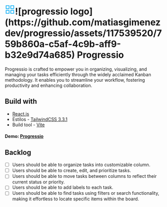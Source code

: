 <h1>
 <svg xmlns="http://www.w3.org/2000/svg" width="32" height="32" viewBox="0 0 24 24" fill="none" stroke="#38bdf8" stroke-width="2" stroke-linecap="round" stroke-linejoin="round" class="feather feather-grid"><rect x="3" y="3" width="7" height="7"></rect><rect x="14" y="3" width="7" height="7"></rect><rect x="14" y="14" width="7" height="7"></rect><rect x="3" y="14" width="7" height="7"></rect></svg>![progressio logo](https://github.com/matiasgimenezdev/progressio/assets/117539520/759b860a-c5af-4c9b-aff9-b32e9d74a685)
Progressio</h1>

<p> Progressio is crafted to empower you in organizing, visualizing, and managing your tasks efficiently through the widely acclaimed Kanban methodology. It enables you to streamline your workflow, fostering productivity and enhancing collaboration.</p>

## Build with

-   [React.js](https://react.dev/)
-   Estilos - [TailwindCSS 3.3.1](https://tailwindcss.com/docs/installation)
-   Build tool - [Vite](https://vitejs.dev/)

#### Demo: [Progressio](https://matiasgimenez.vercel.app/)

## Backlog

-   [ ] Users should be able to organize tasks into customizable column.
-   [ ] Users should be able to create, edit, and prioritize tasks.
-   [ ] Users should be able to move tasks between columns to reflect their current status or priority.
-   [ ] Users should be able to add labels to each task.
-   [ ] Users should be able to find tasks using filters or search functionality, making it effortless to locate specific items within the board.
